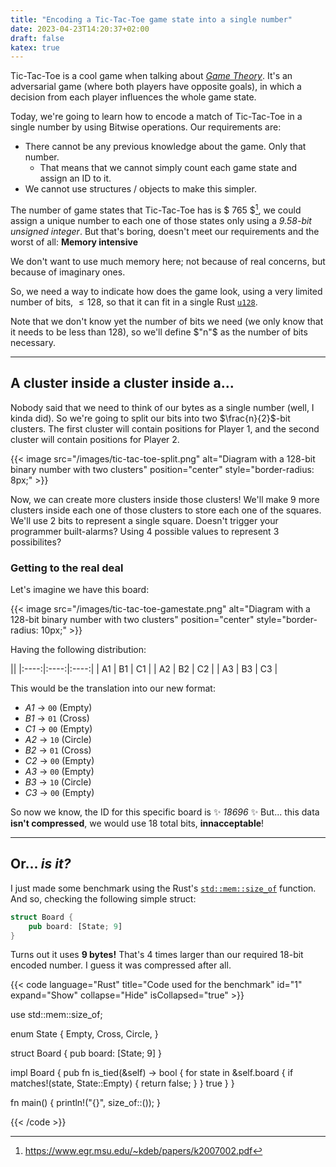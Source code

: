 ```yaml
---
title: "Encoding a Tic-Tac-Toe game state into a single number"
date: 2023-04-23T14:20:37+02:00
draft: false
katex: true
---
```


Tic-Tac-Toe is a cool game when talking about [*Game Theory*](https://en.wikipedia.org/wiki/Game_theory). It's an adversarial game (where both players have opposite goals), in which a decision from each player influences the whole game state.

Today, we're going to learn how to encode a match of Tic-Tac-Toe in a single number by using Bitwise operations. Our requirements are:

* There cannot be any previous knowledge about the game. Only that number.
  * That means that we cannot simply count each game state and assign an ID to it.
* We cannot use structures / objects to make this simpler.

The number of game states that Tic-Tac-Toe has is $ 765 $[^1], we could assign a unique number to each one of those states only using a *9.58-bit unsigned integer*. But that's boring, doesn't meet our requirements and the worst of all: **Memory intensive**

We don't want to use much memory here; not because of real concerns, but because of imaginary ones.

So, we need a way to indicate how does the game look, using a very limited number of bits, $\leq 128$, so that it can fit in a single Rust [`u128`](https://doc.rust-lang.org/std/primitive.u128.html).

Note that we don't know yet the number of bits we need (we only know that it needs to be less than 128), so we'll define $"n"$ as the number of bits necessary.

---

## A cluster inside a cluster inside a...

Nobody said that we need to think of our bytes as a single number (well, I kinda did). So we're going to split our bits into two $\frac{n}{2}$-bit clusters. The first cluster will contain positions for Player 1, and the second cluster will contain positions for Player 2.

{{< image src="/images/tic-tac-toe-split.png" alt="Diagram with a 128-bit binary number with two clusters" position="center" style="border-radius: 8px;" >}}

Now, we can create more clusters inside those clusters! We'll make 9 more clusters inside each one of those clusters to store each one of the squares. We'll use 2 bits to represent a single square. Doesn't trigger your programmer built-alarms? Using 4 possible values to represent 3 possibilites?

### Getting to the real deal

Let's imagine we have this board:

{{< image src="/images/tic-tac-toe-gamestate.png" alt="Diagram with a 128-bit binary number with two clusters" position="center" style="border-radius: 10px;" >}}

Having the following distribution:

||
|:----:|:----:|:----:|
| A1 	| B1 	| C1 	|
| A2 	| B2 	| C2 	|
| A3 	| B3 	| C3 	|

This would be the translation into our new format:

* *A1* -> `00` (Empty)
* *B1* -> `01` (Cross)
* *C1* -> `00` (Empty)
* *A2* -> `10` (Circle)
* *B2* -> `01` (Cross)
* *C2* -> `00` (Empty)
* *A3* -> `00` (Empty)
* *B3* -> `10` (Circle)
* *C3* -> `00` (Empty)

So now we know, the ID for this specific board is :sparkles: *18696* :sparkles:
But... this data **isn't compressed**, we would use 18 total bits, **innacceptable**!

---

## Or... *is it?*

I just made some benchmark using the Rust's [`std::mem::size_of`](https://doc.rust-lang.org/std/mem/fn.size_of.html) function. And so, checking the following simple struct:

```rust
struct Board {
    pub board: [State; 9]
}
```

Turns out it uses **9 bytes!** That's 4 times larger than our required 18-bit encoded number. I guess it was compressed after all. 

{{< code language="Rust" title="Code used for the benchmark" id="1" expand="Show" collapse="Hide" isCollapsed="true" >}}

use std::mem::size_of;

enum State {
    Empty,
    Cross,
    Circle,
}

struct Board {
    pub board: [State; 9]
}

impl Board {
    pub fn is_tied(&self) -> bool {
        for state in &self.board {
            if matches!(state, State::Empty) {
                return false;
            }
        }
        true
    }
}

fn main() {
    println!("{}", size_of::<Board>());
}

{{< /code >}}

[^1]: https://www.egr.msu.edu/~kdeb/papers/k2007002.pdf